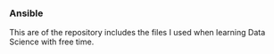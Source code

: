 ### Ansible

This are of the repository includes the files I used when learning Data Science with free time.